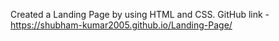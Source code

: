 Created a Landing Page by using HTML and CSS.
GitHub link - https://shubham-kumar2005.github.io/Landing-Page/
